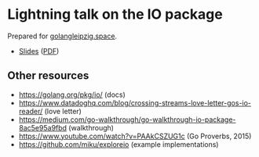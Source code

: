 # Lightning talk on the IO package

Prepared for [golangleipzig.space](https://golangleipzig.space).

* [Slides](Slides.md) ([PDF](Slides.pdf))

## Other resources

* https://golang.org/pkg/io/ (docs)
* https://www.datadoghq.com/blog/crossing-streams-love-letter-gos-io-reader/ (love letter)
* https://medium.com/go-walkthrough/go-walkthrough-io-package-8ac5e95a9fbd (walkthrough)
* https://www.youtube.com/watch?v=PAAkCSZUG1c (Go Proverbs, 2015)
* https://github.com/miku/exploreio (example implementations)


